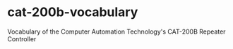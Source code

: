 # cat-200b-vocabulary
Vocabulary of the Computer Automation Technology's CAT-200B Repeater Controller
